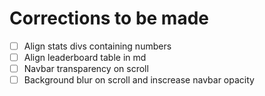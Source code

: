 # Corrections to be made

- [ ] Align stats divs containing numbers
- [ ] Align leaderboard table in md
- [ ] Navbar transparency on scroll
- [ ] Background blur on scroll and inscrease navbar opacity